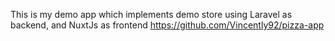 This is my demo app which implements demo store using Laravel as backend, and NuxtJs as frontend https://github.com/Vincently92/pizza-app
